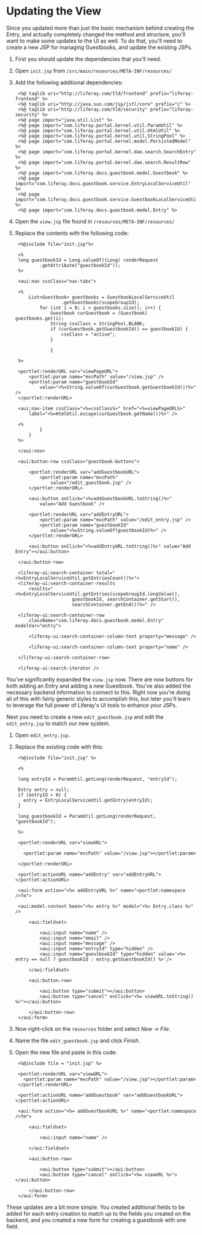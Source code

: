 # Updating the View

Since you updated more than just the basic mechanism behind creating the Entry,
and actually completely changed the method and structure, you'll want to make
some updates to the UI as well. To do that, you'll need to create a new JSP for
managing Guestbooks, and update the existing JSPs.

1. First you should update the dependencies that you'll need.
2. Open `init.jsp` from `/src/main/resources/META-INF/resources/`
3. Add the following additional dependencies:
    
	    <%@ taglib uri="http://liferay.com/tld/frontend" prefix="liferay-frontend" %>
	    <%@ taglib uri="http://java.sun.com/jsp/jstl/core" prefix="c" %>
    	<%@ taglib uri="http://liferay.com/tld/security" prefix="liferay-security" %>
	    <%@ page import="java.util.List" %>
	    <%@ page import="com.liferay.portal.kernel.util.ParamUtil" %>
	    <%@ page import="com.liferay.portal.kernel.util.HtmlUtil" %>
	    <%@ page import="com.liferay.portal.kernel.util.StringPool" %>
	    <%@ page import="com.liferay.portal.kernel.model.PersistedModel" %>
	    <%@ page import="com.liferay.portal.kernel.dao.search.SearchEntry" %>
	    <%@ page import="com.liferay.portal.kernel.dao.search.ResultRow" %>
	    <%@ page import="com.liferay.docs.guestbook.model.Guestbook" %>
	    <%@ page import="com.liferay.docs.guestbook.service.EntryLocalServiceUtil" %>
	    <%@ page import="com.liferay.docs.guestbook.service.GuestbookLocalServiceUtil" %>
	    <%@ page import="com.liferay.docs.guestbook.model.Entry" %>
	

4. Open the `view.jsp` file found in `/resources/META-INF/resources/`
5. Replace the contents with the following code:

	    <%@include file="init.jsp"%>

	    <%
		long guestbookId = Long.valueOf((Long) renderRequest
				.getAttribute("guestbookId"));
	    %>

	    <aui:nav cssClass="nav-tabs">

		<%
			List<Guestbook> guestbooks = GuestbookLocalServiceUtil
						.getGuestbooks(scopeGroupId);
				for (int i = 0; i < guestbooks.size(); i++) {
					Guestbook curGuestbook = (Guestbook) guestbooks.get(i);
					String cssClass = StringPool.BLANK;
					if (curGuestbook.getGuestbookId() == guestbookId) {
						cssClass = "active";
					}
				
					{
				
		%>

		<portlet:renderURL var="viewPageURL">
			<portlet:param name="mvcPath" value="/view.jsp" />
			<portlet:param name="guestbookId"
				value="<%=String.valueOf(curGuestbook.getGuestbookId())%>" />
		</portlet:renderURL>

		<aui:nav-item cssClass="<%=cssClass%>" href="<%=viewPageURL%>"
			label="<%=HtmlUtil.escape(curGuestbook.getName())%>" />

		<%
				}
			}
		%>

	    </aui:nav>

	    <aui:button-row cssClass="guestbook-buttons">

			<portlet:renderURL var="addGuestbookURL">
				<portlet:param name="mvcPath"
					value="/edit_guestbook.jsp" />
			</portlet:renderURL>
		
			<aui:button onClick="<%=addGuestbookURL.toString()%>" 
				value="Add Guestbook" />
		
			<portlet:renderURL var="addEntryURL">
				<portlet:param name="mvcPath" value="/edit_entry.jsp" />
				<portlet:param name="guestbookId"
					value="<%=String.valueOf(guestbookId)%>" />
			</portlet:renderURL>
		
			<aui:button onClick="<%=addEntryURL.toString()%>" value="Add Entry"></aui:button>
	
	    </aui:button-row>

	    <liferay-ui:search-container total="<%=EntryLocalServiceUtil.getEntriesCount()%>">
		<liferay-ui:search-container-results
			results="<%=EntryLocalServiceUtil.getEntries(scopeGroupId.longValue(),
							guestbookId, searchContainer.getStart(),
							searchContainer.getEnd())%>" />

		<liferay-ui:search-container-row
			className="com.liferay.docs.guestbook.model.Entry" modelVar="entry">

			<liferay-ui:search-container-column-text property="message" />

			<liferay-ui:search-container-column-text property="name" />

		</liferay-ui:search-container-row>

		<liferay-ui:search-iterator />
	

You've significantly expanded the `view.jsp` now. There are now buttons for both
adding an Entry and adding a new Guestbook. You've also added the necessary 
backend information to connect to this. Right now you're doing all of this with
fairly generic styles to accomplish this, but later you'll learn to leverage 
the full power of Liferay's UI tools to enhance your JSPs.

Next you need to create a new `edit_guestbook.jsp` and edit the `edit_entry.jsp`
to match our new system.

1. Open `edit_entry.jsp.`
2. Replace the existing code with this:

	    <%@include file="init.jsp" %>

	    <% 

	    long entryId = ParamUtil.getLong(renderRequest, "entryId");

	    Entry entry = null;
	    if (entryId > 0) {
		  entry = EntryLocalServiceUtil.getEntry(entryId);
	    }

	    long guestbookId = ParamUtil.getLong(renderRequest, "guestbookId");

	    %>

	    <portlet:renderURL var="viewURL">

		  <portlet:param name="mvcPath" value="/view.jsp"></portlet:param>

	    </portlet:renderURL>

	    <portlet:actionURL name="addEntry" var="addEntryURL"></portlet:actionURL>

	    <aui:form action="<%= addEntryURL %>" name="<portlet:namespace />fm">

	    <aui:model-context bean="<%= entry %>" model="<%= Entry.class %>" />

			<aui:fieldset>

			    <aui:input name="name" />
			    <aui:input name="email" />
			    <aui:input name="message" />
			    <aui:input name="entryId" type="hidden" />
				<aui:input name="guestbookId" type="hidden" value='<%= entry == null ? guestbookId : entry.getGuestbookId() %>'/>

			</aui:fieldset>
		
			<aui:button-row>

	            <aui:button type="submit"></aui:button>
	            <aui:button type="cancel" onClick="<%= viewURL.toString() %>"></aui:button>
            
	        </aui:button-row>
	    </aui:form>
	
3. Now right-click on the `resources` folder and select *New* &rarr; *File*.
4. Name the file `edit_guestbook.jsp` and click *Finish*.
5. Open the new file and paste in this code:

	    <%@include file = "init.jsp" %>

	    <portlet:renderURL var="viewURL">
	      <portlet:param name="mvcPath" value="/view.jsp"></portlet:param>
	    </portlet:renderURL>

	    <portlet:actionURL name="addGuestbook" var="addGuestbookURL"></portlet:actionURL>

	    <aui:form action="<%= addGuestbookURL %>" name="<portlet:namespace />fm">

	        <aui:fieldset>

	            <aui:input name="name" />

	        </aui:fieldset>

	        <aui:button-row>

	            <aui:button type="submit"></aui:button>
	            <aui:button type="cancel" onClick="<%= viewURL %>"></aui:button>

	        </aui:button-row>
	    </aui:form>

	
These updates are a bit more simple. You created additional fields to be added 
for each entry creation to match up to the fields you created on the backend,
and you created a new form for creating a guestbook with one field.
